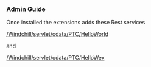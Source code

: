 ### Admin Guide

Once installed the extensions adds these Rest services

[/Windchill/servlet/odata/PTC/HelloWorld](/Windchill/servlet/odata/PTC/HelloWorld)

and 

[/Windchill/servlet/odata/PTC/HelloWex](/Windchill/servlet/odata/PTC/HelloWex)